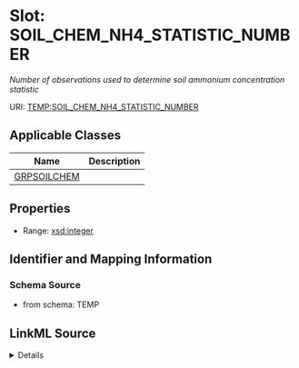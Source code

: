 # Slot: SOIL_CHEM_NH4_STATISTIC_NUMBER
_Number of observations used to determine soil ammonium concentration statistic_


URI: [TEMP:SOIL_CHEM_NH4_STATISTIC_NUMBER](https://example.org/TEMP/SOIL_CHEM_NH4_STATISTIC_NUMBER)



<!-- no inheritance hierarchy -->




## Applicable Classes

| Name | Description |
| --- | --- |
[GRPSOILCHEM](GRPSOILCHEM.md) | 






## Properties

* Range: [xsd:integer](xsd:integer)







## Identifier and Mapping Information







### Schema Source


* from schema: TEMP




## LinkML Source

<details>
```yaml
name: SOIL_CHEM_NH4_STATISTIC_NUMBER
description: Number of observations used to determine soil ammonium concentration
  statistic
from_schema: TEMP
rank: 1000
alias: SOIL_CHEM_NH4_STATISTIC_NUMBER
domain_of:
- GRP_SOIL_CHEM
range: integer

```
</details>